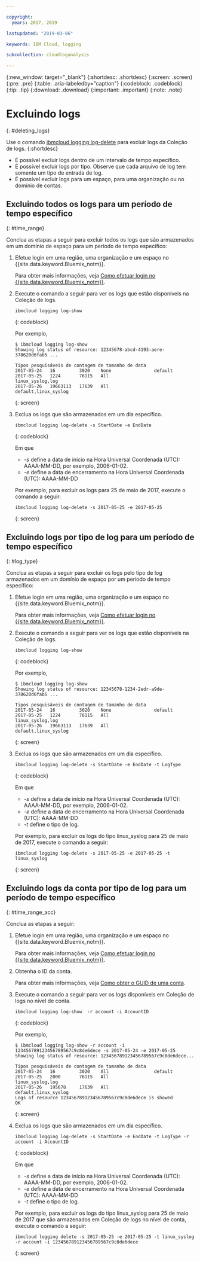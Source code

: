 ```yaml
---

copyright:
  years: 2017, 2019

lastupdated: "2019-03-06"

keywords: IBM Cloud, logging

subcollection: cloudloganalysis

---
```


{:new_window: target="_blank"}
{:shortdesc: .shortdesc}
{:screen: .screen}
{:pre: .pre}
{:table: .aria-labeledby="caption"}
{:codeblock: .codeblock}
{:tip: .tip}
{:download: .download}
{:important: .important}
{:note: .note}

# Excluindo logs
{: #deleting_logs}

Use o comando [ibmcloud logging log-delete](/docs/services/CloudLogAnalysis/reference/log_analysis_cli_cloud.html#delete) para excluir logs da Coleção de logs. 
{:shortdesc}

* É possível excluir logs dentro de um intervalo de tempo específico.
* É possível excluir logs por tipo. Observe que cada arquivo de log tem somente um tipo de entrada de log.
* É possível excluir logs para um espaço, para uma organização ou no domínio de contas.


## Excluindo todos os logs para um período de tempo específico
{: #time_range}

Conclua as etapas a seguir para excluir todos os logs que são armazenados em um domínio de espaço para um período de tempo específico:

1. Efetue login em uma região, uma organização e um espaço no {{site.data.keyword.Bluemix_notm}}. 

    Para obter mais informações, veja [Como efetuar login no {{site.data.keyword.Bluemix_notm}}](/docs/services/CloudLogAnalysis/qa/cli_qa.html#login).
    
2. Execute o comando a seguir para ver os logs que estão disponíveis na Coleção de logs.

    ```
    ibmcloud logging log-show
    ```
    {: codeblock}
    
    Por exemplo,
    
    ```
    $ ibmcloud logging log-show
    Showing log status of resource: 12345678-abcd-4193-aere-378620d6fab5 ...

    Tipos pesquisáveis de contagem de tamanho de data   
	2017-05-24   16         3020    None                default
	2017-05-25   1224       76115   All                 linux_syslog,log
    2017-05-26   19663113   17639   All                 default,linux_syslog  
    ```
    {: screen}
	
3. Exclua os logs que são armazenados em um dia específico.

    ```
	ibmcloud logging log-delete -s StartDate -e EndDate
	```
	{: codeblock}
	
	Em que
	
	* *-s* define a data de início na Hora Universal Coordenada (UTC): AAAA-MM-DD, por exemplo, 2006-01-02.
    * *-e* define a data de encerramento na Hora Universal Coordenada (UTC): AAAA-MM-DD
    	
	Por exemplo, para excluir os logs para 25 de maio de 2017, execute o comando a seguir:
	
	```
	ibmcloud logging log-delete -s 2017-05-25 -e 2017-05-25
	```
	{: screen}

	
## Excluindo logs por tipo de log para um período de tempo específico 
{: #log_type}

Conclua as etapas a seguir para excluir os logs pelo tipo de log armazenados em um domínio de espaço por um período de tempo específico:

1. Efetue login em uma região, uma organização e um espaço no {{site.data.keyword.Bluemix_notm}}. 

    Para obter mais informações, veja [Como efetuar login no {{site.data.keyword.Bluemix_notm}}](/docs/services/CloudLogAnalysis/qa/cli_qa.html#login).
    
2. Execute o comando a seguir para ver os logs que estão disponíveis na Coleção de logs.

    ```
    ibmcloud logging log-show
    ```
    {: codeblock}
    
    Por exemplo,
    
    ```
    $ ibmcloud logging log-show
    Showing log status of resource: 12345678-1234-2edr-a9de-378620d6fab5 ...

    Tipos pesquisáveis de contagem de tamanho de data   
	2017-05-24   16         3020    None                default
	2017-05-25   1224       76115   All                 linux_syslog,log
    2017-05-26   19663113   17639   All                 default,linux_syslog  
    ```
    {: screen}
	
3. Exclua os logs que são armazenados em um dia específico.

    ```
	ibmcloud logging log-delete -s StartDate -e EndDate -t LogType
	```
	{: codeblock}
	
	Em que
	
	* *-s* define a data de início na Hora Universal Coordenada (UTC): AAAA-MM-DD, por exemplo, 2006-01-02.
    * *-e* define a data de encerramento na Hora Universal Coordenada (UTC): AAAA-MM-DD
	* *-t* define o tipo de log.
    	
	Por exemplo, para excluir os logs do tipo linux_syslog para 25 de maio de 2017, execute o comando a seguir:
	
	```
	ibmcloud logging log-delete -s 2017-05-25 -e 2017-05-25 -t linux_syslog
	```
	{: screen}

		
	
## Excluindo logs da conta por tipo de log para um período de tempo específico 
{: #time_range_acc}

Conclua as etapas a seguir:

1. Efetue login em uma região, uma organização e um espaço no {{site.data.keyword.Bluemix_notm}}. 

    Para obter mais informações, veja [Como efetuar login no {{site.data.keyword.Bluemix_notm}}](/docs/services/CloudLogAnalysis/qa/cli_qa.html#login).
	
2. Obtenha o ID da conta.

    Para obter mais informações, veja [Como obter o GUID de uma conta](/docs/services/CloudLogAnalysis/qa/cli_qa.html#account_guid).
    
3. Execute o comando a seguir para ver os logs disponíveis em Coleção de logs no nível de conta.

    ```
    ibmcloud logging log-show  -r account -i AccountID
    ```
    {: codeblock}
    
    Por exemplo,
    
    ```
    $ ibmcloud logging log-show -r account -i 123456789123456789567c9c8de6dece -s 2017-05-24 -e 2017-05-25 	Showing log status of resource: 123456789123456789567c9c8de6dece...

    Tipos pesquisáveis de contagem de tamanho de data   
	2017-05-24   16         3020    All                 default
	2017-05-25   2000       76115   All                 linux_syslog,log
    2017-05-26   195678     17639   All                 default,linux_syslog    
    Logs of resource 123456789123456789567c9c8de6dece is showed
    OK
    ```
    {: screen}
	
4. Exclua os logs que são armazenados em um dia específico.

    ```
	ibmcloud logging log-delete -s StartDate -e EndDate -t LogType -r account -i AccountID
	```
	{: codeblock}
	
	Em que
	
	* *-s* define a data de início na Hora Universal Coordenada (UTC): AAAA-MM-DD, por exemplo, 2006-01-02.
    * *-e* define a data de encerramento na Hora Universal Coordenada (UTC): AAAA-MM-DD
	* *-t* define o tipo de log.
    	
	Por exemplo, para excluir os logs do tipo linux_syslog para 25 de maio de 2017 que são armazenados em Coleção de logs no nível de conta, execute o comando a seguir:
	
	```
	ibmcloud logging delete -s 2017-05-25 -e 2017-05-25 -t linux_syslog -r account -i 123456789123456789567c9c8de6dece
	```
	{: screen}
	












